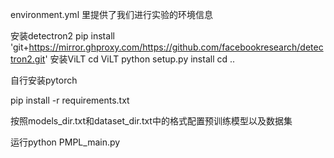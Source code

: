 environment.yml 里提供了我们进行实验的环境信息

安装detectron2
pip install 'git+https://mirror.ghproxy.com/https://github.com/facebookresearch/detectron2.git'
安装ViLT
cd ViLT
python setup.py install
cd ..

自行安装pytorch

pip install -r requirements.txt

按照models_dir.txt和dataset_dir.txt中的格式配置预训练模型以及数据集

运行python PMPL_main.py
